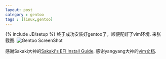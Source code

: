 ```yaml
---
layout: post
category : gentoo
tags : [linux,gentoo]
---
```

{% include JB/setup %}
终于成功安装好gentoo了，顺便配好了vim环境.
来张截图:
![Gentoo ScreenShot]({{site.url}}/assets/images/gentoo.png)

感谢Sakaki大神的[Sakaki\'s EFI Install Guide](https://wiki.gentoo.org/wiki/Sakaki%27s_EFI_Install_Guide).
感谢yangyang大神的[vim文档](https://github.com/yangyangwithgnu/use_vim_as_ide#0).
